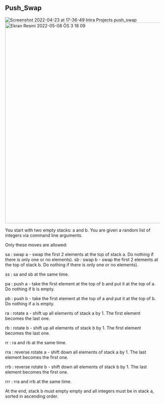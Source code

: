 ## Push_Swap

![Screenshot 2022-04-23 at 17-36-49 Intra Projects push_swap](https://user-images.githubusercontent.com/94300378/164946838-a9c06b18-fe98-413b-976e-f58c9c31285c.png)
<img width="655" alt="Ekran Resmi 2022-05-08 ÖS 3 18 09" src="https://user-images.githubusercontent.com/94300378/167295780-a877288e-5cdf-48a5-bfe5-500d995ebdf1.png">


You start with two empty stacks: a and b. You are given a random list of integers via command line arguments.


Only these moves are allowed:

sa : swap a - swap the first 2 elements at the top of stack a. Do nothing if there is only one or no elements).
sb : swap b - swap the first 2 elements at the top of stack b. Do nothing if there is only one or no elements).

ss : sa and sb at the same time.

pa : push a - take the first element at the top of b and put it at the top of a. Do nothing if b is empty.

pb : push b - take the first element at the top of a and put it at the top of b. Do nothing if a is empty.

ra : rotate a - shift up all elements of stack a by 1. The first element becomes the last one.

rb : rotate b - shift up all elements of stack b by 1. The first element becomes the last one.

rr : ra and rb at the same time.

rra : reverse rotate a - shift down all elements of stack a by 1. The last element becomes the first one.

rrb : reverse rotate b - shift down all elements of stack b by 1. The last element becomes the first one.

rrr : rra and rrb at the same time.

At the end, stack b must empty empty and all integers must be in stack a, sorted in ascending order.
